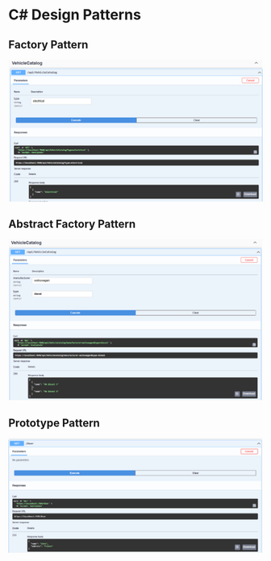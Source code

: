 # C# Design Patterns

## Factory Pattern

<img src="/pictures/factory.png" title="factory"  width="800">


## Abstract Factory Pattern

<img src="/pictures/abstract_factory.png" title="abstract factory"  width="800">


## Prototype Pattern

<img src="/pictures/prototype.png" title="prototype"  width="800">

